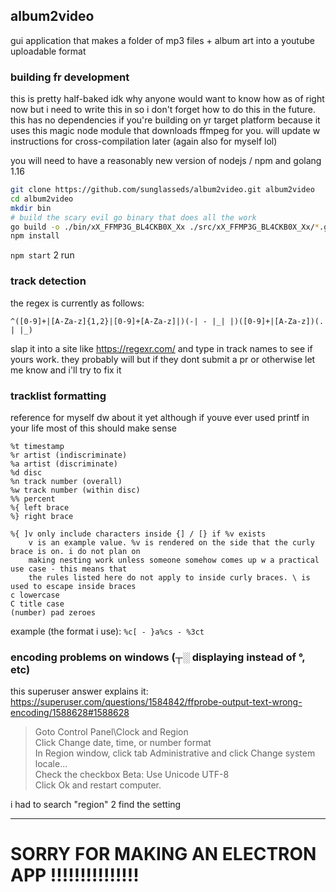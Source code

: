## album2video

gui application that makes a folder of mp3 files + album art into a youtube uploadable format

### building fr development

this is pretty half-baked idk why anyone would want to know how as of right now but i need to write this in so i don't forget how to do this in the future. this has no dependencies if you're building on yr target platform because it uses this magic node module that downloads ffmpeg for you. will update w instructions for cross-compilation later (again also for myself lol)

you will need to have a reasonably new version of nodejs / npm and golang 1.16
```bash
git clone https://github.com/sunglasseds/album2video.git album2video
cd album2video
mkdir bin
# build the scary evil go binary that does all the work
go build -o ./bin/xX_FFMP3G_BL4CKB0X_Xx ./src/xX_FFMP3G_BL4CKB0X_Xx/*.go
npm install
```
`npm start` 2 run

### track detection
the regex is currently as follows:
```regex
^([0-9]+|[A-Za-z]{1,2}|[0-9]+[A-Za-z]|)(-| - |_| |)([0-9]+|[A-Za-z])(. | |_)
```
slap it into a site like https://regexr.com/ and type in track names to see if yours work. they probably will but if they dont submit a pr or otherwise let me know and i'll try to fix it

### tracklist formatting
reference for myself dw about it yet although if youve ever used printf in your life most of this should make sense
```%s song
%t timestamp
%r artist (indiscriminate)
%a artist (discriminate)
%d disc
%n track number (overall)
%w track number (within disc)
%% percent
%{ left brace
%} right brace

%{ ]v only include characters inside {] / [} if %v exists
	v is an example value. %v is rendered on the side that the curly brace is on. i do not plan on
	making nesting work unless someone somehow comes up w a practical use case - this means that
	the rules listed here do not apply to inside curly braces. \ is used to escape inside braces
c lowercase
C title case
(number) pad zeroes
```
example (the format i use): `%c[ - }a%cs - %3ct`

### encoding problems on windows (┬░ displaying instead of °, etc)
this superuser answer explains it:
https://superuser.com/questions/1584842/ffprobe-output-text-wrong-encoding/1588628#1588628

> Goto Control Panel\Clock and Region <br>
> Click Change date, time, or number format <br>
> In Region window, click tab Administrative and click Change system locale... <br>
> Check the checkbox Beta: Use Unicode UTF-8 <br>
> Click Ok and restart computer. <br>

i had to search "region" 2 find the setting

---
# SORRY FOR MAKING AN ELECTRON APP !!!!!!!!!!!!!!!
